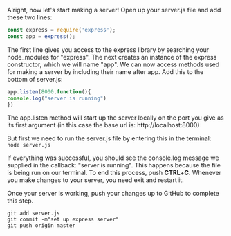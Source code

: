 Alright, now let's start making a server! Open up your server.js file and add these two lines:
```javascript
const express = require('express');
const app = express();
```
The first line gives you access to the express library by searching your node_modules for "express". The next creates an instance of the express constructor, which we will name "app".
We can now access methods used for making a server by including their name after app. Add this to the bottom of server.js:
```javascript 
app.listen(8000,function(){
console.log("server is running")
})
```
The app.listen method will start up the server locally on the port you give as its first argument (in this case the base url is: http://localhost:8000)
 
But first we need to run the server.js file by entering this in the terminal: `node server.js`
 
If everything was successful, you should see the console.log message we supplied in the callback: "server is running". This happens because the file is being run on our terminal. To end this process, push **CTRL**+**C**. Whenever you make changes to your server, you need exit and restart it.

Once your server is working, push your changes up to GitHub to complete this step. 
```
git add server.js
git commit -m"set up express server"
git push origin master
```

